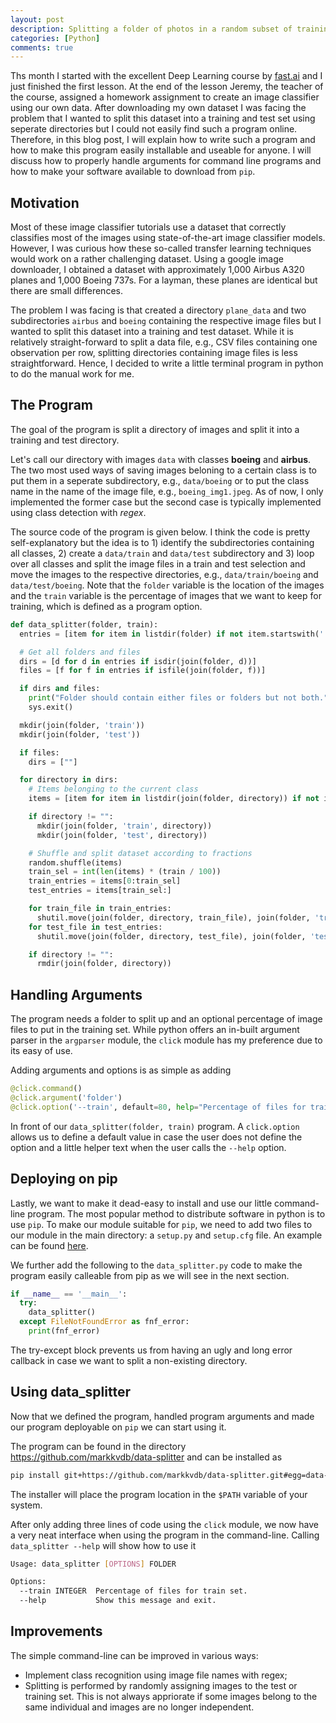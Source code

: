 ```yaml
---
layout: post
description: Splitting a folder of photos in a random subset of training and testing photos is not readily available as a program. This little program provides a solution.
categories: [Python]
comments: true
---
```


Ths month I started with the excellent Deep Learning course by [fast.ai](https://www.fast.ai) and I just finished the first lesson. At the end of the lesson Jeremy, the teacher of the course, assigned a homework assignment to create an image classifier using our own data. After downloading my own dataset I was facing the problem that I wanted to split this dataset into a training and test set using seperate directories but I could not easily find such a program online. Therefore, in this blog post, I will explain how to write such a program and how to make this program easily installable and useable for anyone. I will discuss how to properly handle arguments for command line programs and how to make your software available to download from `pip`.

## Motivation

Most of these image classifier tutorials use a dataset that correctly classifies most of the images using state-of-the-art image classifier models. However, I was curious how these so-called transfer learning techniques would work on a rather challenging dataset. Using a google image downloader, I obtained a dataset with approximately 1,000 Airbus A320 planes and 1,000 Boeing 737s. For a layman, these planes are identical but there are small differences.

The problem I was facing is that created a directory `plane_data` and two subdirectories `airbus` and `boeing` containing the respective image files but I wanted to split this dataset into a training and test dataset. While it is relatively straight-forward to split a data file, e.g., CSV files containing one observation per row, splitting directories containing image files is less straightforward. Hence, I decided to write a little terminal program in python to do the manual work for me.

## The Program

The goal of the program is split a directory of images and split it into a training and test directory. 

Let's call our directory with images `data` with classes **boeing** and **airbus**. The two most used ways of saving images beloning to a certain class is to put them in a seperate subdirectory, e.g., `data/boeing` or to put the class name in the name of the image file, e.g., `boeing_img1.jpeg`. As of now, I only implemented the former case but the second case is typically implemented using class detection with *regex*.

The source code of the program is given below. I think the code is pretty self-explanatory but the idea is to 1) identify the subdirectories containing all classes, 2) create a `data/train` and `data/test` subdirectory and 3) loop over all classes and split the image files in a train and test selection and move the images to the respective directories, e.g., `data/train/boeing` and `data/test/boeing`. Note that the `folder` variable is the location of the images and the `train` variable is the percentage of images that we want to keep for training, which is defined as a program option.

```python
def data_splitter(folder, train):
  entries = [item for item in listdir(folder) if not item.startswith('.')]

  # Get all folders and files
  dirs = [d for d in entries if isdir(join(folder, d))]
  files = [f for f in entries if isfile(join(folder, f))]

  if dirs and files:
    print("Folder should contain either files or folders but not both.")
    sys.exit()

  mkdir(join(folder, 'train'))
  mkdir(join(folder, 'test'))

  if files:
    dirs = [""]

  for directory in dirs:
    # Items belonging to the current class
    items = [item for item in listdir(join(folder, directory)) if not item.startswith('.') and isfile(join(folder, directory, item))]

    if directory != "":
      mkdir(join(folder, 'train', directory))
      mkdir(join(folder, 'test', directory))

    # Shuffle and split dataset according to fractions
    random.shuffle(items)
    train_sel = int(len(items) * (train / 100))
    train_entries = items[0:train_sel]
    test_entries = items[train_sel:]

    for train_file in train_entries:
      shutil.move(join(folder, directory, train_file), join(folder, 'train', directory, train_file))
    for test_file in test_entries:
      shutil.move(join(folder, directory, test_file), join(folder, 'test', directory, test_file))

    if directory != "":
      rmdir(join(folder, directory))
```

## Handling Arguments

The program needs a folder to split up and an optional percentage of image files to put in the training set. While python offers an in-built argument parser in the `argparser` module, the `click` module has my preference due to its easy of use.

Adding arguments and options is as simple as adding
```python
@click.command()
@click.argument('folder')
@click.option('--train', default=80, help="Percentage of files for train set")
```

In front of our `data_splitter(folder, train)` program. A `click.option` allows us to define a default value in case the user does not define the option and a little helper text when the user calls the `--help` option.

## Deploying on pip

Lastly, we want to make it dead-easy to install and use our little command-line program. The most popular method to distribute software in python is to use `pip`. To make our module suitable for `pip`, we need to add two files to our module in the main directory: a `setup.py` and `setup.cfg` file. An example can be found [here](https://github.com/pypa/sampleproject).

We further add the following to the `data_splitter.py` code to make the program easily calleable from pip as we will see in the next section.

```python
if __name__ == '__main__':
  try:
    data_splitter()
  except FileNotFoundError as fnf_error:
    print(fnf_error)
```

The try-except block prevents us from having an ugly and long error callback in case we want to split a non-existing directory.

## Using data_splitter

Now that we defined the program, handled program arguments and made our program deployable on `pip` we can start using it.

The program can be found in the directory https://github.com/markkvdb/data-splitter and can be installed as

```bash
pip install git+https://github.com/markkvdb/data-splitter.git#egg=data-splitter
```

The installer will place the program location in the `$PATH` variable of your system.

After only adding three lines of code using the `click` module, we now have a very neat interface when using the program in the command-line. Calling `data_splitter --help` will show how to use it

```bash
Usage: data_splitter [OPTIONS] FOLDER

Options:
  --train INTEGER  Percentage of files for train set.
  --help           Show this message and exit.
```

## Improvements

The simple command-line can be improved in various ways:

- Implement class recognition using image file names with regex;
- Splitting is performed by randomly assigning images to the test or training set. This is not always appriorate if some images belong to the same individual and images are no longer independent.
